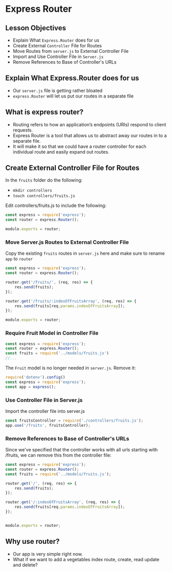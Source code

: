 # Express Router

## Lesson Objectives

- Explain What `Express.Router` does for us
- Create External `Controller` File for Routes
- Move Routes from `server.js` to External Controller File
- Import and Use Controller File in `Server.js`
- Remove References to Base of Controller's URLs

## Explain What Express.Router does for us

- Our `server.js` file is getting rather bloated
- `express.Router` will let us put our routes in a separate file

## What is express router?
- Routing refers to how an application’s endpoints (URIs) respond to client requests. 
- Express Router is a tool that allows us to abstract away our routes in to a separate file.
- It will make it so that we could have a router controller for each individual route and easily expand out routes.

## Create External Controller File for Routes

In the `fruits` folder do the following:
- `mkdir controllers`
- `touch controllers/fruits.js`

Edit controllers/fruits.js to include the following:

```javascript
const express = require('express');
const router = express.Router();

module.exports = router;
```

### Move Server.js Routes to External Controller File

Copy the existing `fruits` routes in `server.js` here and make sure to rename `app` to `router`

```javascript
const express = require('express');
const router = express.Router();

router.get('/fruits/', (req, res) => {
    res.send(fruits);
});

router.get('/fruits/:indexOfFruitsArray', (req, res) => {
    res.send(fruits[req.params.indexOfFruitsArray]);
});

module.exports = router;
```

### Require Fruit Model in Controller File

```javascript
const express = require('express');
const router = express.Router();
const fruits = require('../models/fruits.js')
//...
```

The `Fruit` model is no longer needed in `server.js`.  Remove it:

```javascript
require('dotenv').config()
const express = require('express');
const app = express();
```

### Use Controller File in Server.js

Import the controller file into server.js
```javascript
const fruitsController = require('./controllers/fruits.js');
app.use('/fruits', fruitsController);
```

### Remove References to Base of Controller's URLs

Since we've specified that the controller works with all urls starting with /fruits, we can remove this from the controller file:

```javascript
const express = require('express');
const router = express.Router();
const fruits = require('../models/fruits.js');

router.get('/', (req, res) => {
    res.send(fruits);
});

router.get('/:indexOfFruitsArray', (req, res) => {
    res.send(fruits[req.params.indexOfFruitsArray]);
});


module.exports = router;
```


## Why use router?
- Our app is very simple right now.
- What if we want to add a vegetables index route, create, read update and delete?
